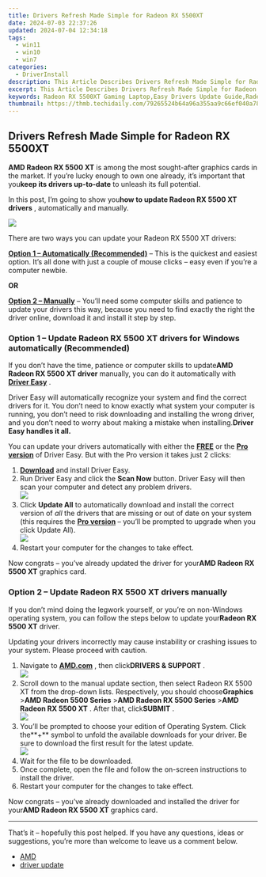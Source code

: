 ```yaml
---
title: Drivers Refresh Made Simple for Radeon RX 5500XT
date: 2024-07-03 22:37:26
updated: 2024-07-04 12:34:18
tags:
  - win11
  - win10
  - win7
categories:
  - DriverInstall
description: This Article Describes Drivers Refresh Made Simple for Radeon RX 5500XT
excerpt: This Article Describes Drivers Refresh Made Simple for Radeon RX 5500XT
keywords: Radeon RX 5500XT Gaming Laptop,Easy Drivers Update Guide,Radeon RX 5500XT Performance Optimization,Laptop Graphics Card Installation Assistance,Driver Compatibility with Radeon RX 5500XT,Radeon Graphics Update Tips for Laptops,Maximize Radeon 5500XT in Your Laptop
thumbnail: https://thmb.techidaily.com/79265524b64a96a355aa9c66ef040a78b4c61cd77b813b963d28880dc313d729.jpg
---
```


## Drivers Refresh Made Simple for Radeon RX 5500XT

**AMD Radeon RX 5500 XT** is among the most sought-after graphics cards in the market. If you’re lucky enough to own one already, it’s important that you**keep its drivers up-to-date** to unleash its full potential.

 In this post, I’m going to show you**how to update Radeon RX 5500 XT drivers** , automatically and manually.

![](https://images.drivereasy.com/wp-content/uploads/2021/05/5500.png)

 There are two ways you can update your Radeon RX 5500 XT drivers:

**[Option 1 – Automatically (Recommended)](#O1)**  – This is the quickest and easiest option. It’s all done with just a couple of mouse clicks – easy even if you’re a computer newbie.

**OR**

**[Option 2 – Manually](#O2)** – You’ll need some computer skills and patience to update your drivers this way, because you need to find exactly the right the driver online, download it and install it step by step.

### **Option 1 – Update Radeon RX 5500 XT drivers** for Windows automatically (Recommended)

 If you don’t have the time, patience or computer skills to update**AMD** **Radeon RX 5500 XT driver** manually, you can do it automatically with **[Driver Easy](https://tools.techidaily.com/drivereasy/download/)**  .

 Driver Easy will automatically recognize your system and find the correct drivers for it. You don’t need to know exactly what system your computer is running, you don’t need to risk downloading and installing the wrong driver, and you don’t need to worry about making a mistake when installing.**Driver Easy handles it all.**

 You can update your drivers automatically with either the [**FREE**](https://tools.techidaily.com/drivereasy/download/) or the [**Pro version**](https://tools.techidaily.com/drivereasy/download/) of Driver Easy. But with the Pro version it takes just 2 clicks:

1. **[Download](https://tools.techidaily.com/drivereasy/download/)**  and install Driver Easy.
2. Run Driver Easy and click the **Scan Now** button. Driver Easy will then scan your computer and detect any problem drivers.  
![](https://images.drivereasy.com/wp-content/uploads/2020/12/last-scan-never.png)
3. Click **Update All** to automatically download and install the correct version of _all_ the drivers that are missing or out of date on your system (this requires the [**Pro version**](https://tools.techidaily.com/drivereasy/download/) – you’ll be prompted to upgrade when you click Update All).  
![](https://images.drivereasy.com/wp-content/uploads/2021/05/Radeon-RX-5500-XT.png)
4. Restart your computer for the changes to take effect.

 Now congrats – you’ve already updated the driver for your**AMD Radeon RX 5500 XT** graphics card.

### **Option 2 –** **Update Radeon RX 5500 XT drivers** manually

 If you don’t mind doing the legwork yourself, or you’re on non-Windows operating system, you can follow the steps below to update your**Radeon RX 5500 XT** driver.

 Updating your drivers incorrectly may cause instability or crashing issues to your system. Please proceed with caution.

1. Navigate to [**AMD.com**](https://www.amd.com) , then click**DRIVERS & SUPPORT** .  
![](https://images.drivereasy.com/wp-content/uploads/2021/05/AMD.png)
2. Scroll down to the manual update section, then select Radeon RX 5500 XT from the drop-down lists. Respectively, you should choose**Graphics** \>**AMD Radeon 5500 Series** \>**AMD Radeon RX 5500 Series** \>**AMD Radeon RX 5500 XT** . After that, click**SUBMIT** .  
![](https://images.drivereasy.com/wp-content/uploads/2021/05/select.png)
3. You’ll be prompted to choose your edition of Operating System. Click the**+** symbol to unfold the available downloads for your driver. Be sure to download the first result for the latest update.  
![](https://images.drivereasy.com/wp-content/uploads/2021/05/add.png)
4. Wait for the file to be downloaded.
5. Once complete, open the file and follow the on-screen instructions to install the driver.
6. Restart your computer for the changes to take effect.

 Now congrats – you’ve already downloaded and installed the driver for your**AMD Radeon RX 5500 XT** graphics card.

---

 That’s it – hopefully this post helped. If you have any questions, ideas or suggestions, you’re more than welcome to leave us a comment below.

* [AMD](https://tools.techidaily.com/drivereasy/download/)
* [driver update](https://store.drivereasy.com/order/cart.php?PRODS=4731822&QTY=1&AFFILIATE=108875)

<ins class="adsbygoogle"
     style="display:block"
     data-ad-format="autorelaxed"
     data-ad-client="ca-pub-7571918770474297"
     data-ad-slot="1223367746"></ins>



<ins class="adsbygoogle"
     style="display:block"
     data-ad-client="ca-pub-7571918770474297"
     data-ad-slot="8358498916"
     data-ad-format="auto"
     data-full-width-responsive="true"></ins>
